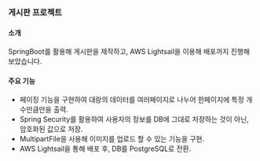 ### 게시판 프로젝트

#### 소개
SpringBoot를 활용해 게시판을 제작하고, AWS Lightsail을 이용해 배포까지 진행해보았습니다.

#### 주요 기능
- 페이징 기능을 구현하여 대랑의 데이터를 여러페이지로 나누어 한페이지에 특정 개수만큼만을 출력.
- Spring Security를 활용하여 사용자의 정보를 DB에 그대로 저장하는 것이 아닌, 암호화된 값으로 저장.
- MultipartFile을 사용해 이미지를 업로드 할 수 있는 기능을 구현.
- AWS Lightsail을 통해 배포 후, DB를 PostgreSQL로 전환.

